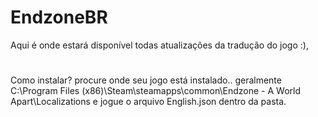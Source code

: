 # EndzoneBR
Aqui é onde estará disponível todas atualizações da tradução do jogo :),
#
Como instalar? procure onde seu jogo está instalado.. geralmente 
C:\Program Files (x86)\Steam\steamapps\common\Endzone - A World Apart\Localizations
e jogue o arquivo English.json dentro da pasta.

